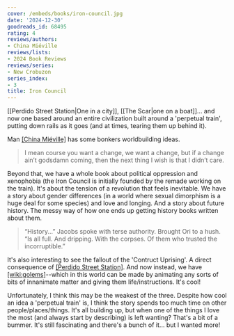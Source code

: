 ```yaml
---
cover: /embeds/books/iron-council.jpg
date: '2024-12-30'
goodreads_id: 68495
rating: 4
reviews/authors:
- China Miéville
reviews/lists:
- 2024 Book Reviews
reviews/series:
- New Crobuzon
series_index:
- 3
title: Iron Council
---
```

[[Perdido Street Station|One in a city]], [[The Scar|one on a boat]]... and now one based around an entire civilization built around a 'perpetual train', putting down rails as it goes (and at times, tearing them up behind it). 

Man [[China Miéville]]() has some bonkers worldbuilding ideas. 

> I mean course you want a change, we want a change, but if a change ain’t godsdamn coming, then the next thing I wish is that I didn’t care.

Beyond that, we have a whole book about political oppression and xenophobia (the Iron Council is initially founded by the remade working on the train). It's about the tension of a revolution that feels inevitable. We have a story about gender differences (in a world where sexual dimorphism is a huge deal for some species) and love and longing. And a story about future history. The messy way of how one ends up getting history books written about them. 

> “History...” Jacobs spoke with terse authority. Brought Ori to a hush. “Is all full. And dripping. With the corpses. Of them who trusted the incorruptible.” 

It's also interesting to see the fallout of the 'Contruct Uprising'. A direct consequence of [[Perdido Street Station]](). And now instead, we have [[wiki:golems]]()--which in this world can be made by animating any sorts of bits of innanimate matter and giving them life/instructions. It's cool!

Unfortunately, I think this may be the weakest of the three. Despite how cool an idea a 'perpetual train' is, I think the story spends too much time on other people/places/things. It's all building up, but when one of the things I love the most (and always start by describing) is left wanting? That's a bit of a bummer. It's still fascinating and there's a bunch of it... but I wanted more!

<!--more-->